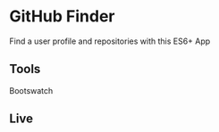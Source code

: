 # GitHub Finder
Find a user profile and repositories with this ES6+ App

## Tools
Bootswatch

## Live
